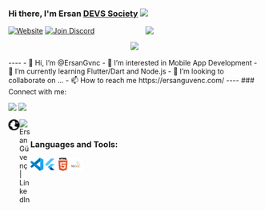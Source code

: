 ### Hi there, I'm Ersan [DEVS Society][website] <a href="https://www.linkedin.com/in/ersan-g%C3%BCven%C3%A7-359b32202/"><img src="https://media.giphy.com/media/hvRJCLFzcasrR4ia7z/giphy.gif" width="25px"></a>

<img align='right' src="https://media.giphy.com/media/M9gbBd9nbDrOTu1Mqx/giphy.gif" width="230">

[![Website](https://img.shields.io/website?label=DEVSSociety.com&style=for-the-badge&url=https%3A%2F%2Fcodestackr.com)](https://devssociety.com)
[![Join Discord](https://img.shields.io/badge/Discord-7289DA?style=for-the-badge&logo=discord&logoColor=white)](https://discord.gg/PtHFyPRz)

<p align="center">
<img src="https://readme-typing-svg.herokuapp.com?font=monospace&color=00ffd2&size=25&center=true&vCenter=true&lines=A+Passionate+Learner!;Open+Source+Contributor">
</p>
----
- 👋 Hi, I’m @ErsanGvnc
- 👀 I’m interested in Mobile App Development
- 🌱 I’m currently learning Flutter/Dart and Node.js
- 💞️ I’m looking to collaborate on ...
- 📫 How to reach me https://ersanguvenc.com/
----
### Connect with me:

<a href="https://www.linkedin.com/in/ersan-g%C3%BCven%C3%A7-359b32202/"><img src="https://img.shields.io/badge/LinkedIn-0077B5?style=for-the-badge&logo=linkedin&logoColor=white"></a>
<a href="mailto:ersan_exam113@hotmail.com"><img src="https://img.shields.io/badge/Gmail-D14836?style=for-the-badge&logo=gmail&logoColor=white"></a>

[<img align="left" alt="DEVSSociety" width="22px" src="https://raw.githubusercontent.com/iconic/open-iconic/master/svg/globe.svg" />][website]
[<img align="left" alt="Ersan Güvenç | LinkedIn" width="22px" src="https://cdn.jsdelivr.net/npm/simple-icons@v3/icons/linkedin.svg"/>][linkedin]

<br />

### Languages and Tools:
[<img align="left" alt="Visual Studio Code" width="26px" src="https://raw.githubusercontent.com/github/explore/80688e429a7d4ef2fca1e82350fe8e3517d3494d/topics/visual-studio-code/visual-studio-code.png" />][webdevplaylist]
[<img align="left" alt="Visual Studio Code" width="26px" src="https://raw.githubusercontent.com/github/explore/80688e429a7d4ef2fca1e82350fe8e3517d3494d/topics/flutter/flutter.png" />][webdevplaylist]
[<img align="left" alt="Visual Studio Code" width="26px" src="https://raw.githubusercontent.com/github/explore/80688e429a7d4ef2fca1e82350fe8e3517d3494d/topics/html/html.png" />][webdevplaylist]
[<img align="left" alt="Visual Studio Code" width="26px" src="https://raw.githubusercontent.com/github/explore/80688e429a7d4ef2fca1e82350fe8e3517d3494d/topics/mysql/mysql.png" />][webdevplaylist]




<!---
ErsanGvnc/ErsanGvnc is a ✨ special ✨ repository because its `README.md` (this file) appears on your GitHub profile.
You can click the Preview link to take a look at your changes.
--->


[website]: https://devssociety.com/
[linkedin]: https://www.linkedin.com/in/ersan-g%C3%BCven%C3%A7-359b32202/
[webdevplaylist]: https://www.linkedin.com/in/ersan-g%C3%BCven%C3%A7-359b32202/

